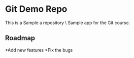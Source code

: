 # Git Demo Repo 
This is a Sample a repository \ Sample app for the Git course.
 
## Roadmap
*Add new features
*Fix the bugs


